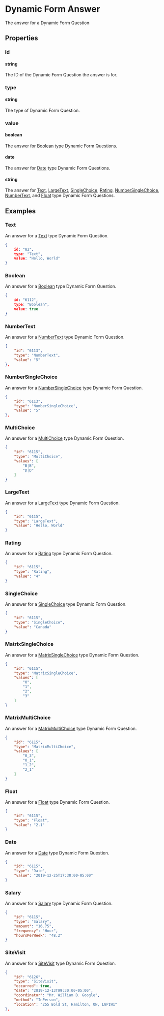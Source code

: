 # Dynamic Form Answer
The answer for a Dynamic Form Question

## Properties
### id
#### string  
The ID of the Dynamic Form Question the answer is for.
### type
#### string  
The type of Dynamic Form Question.
### value
#### boolean  
The answer for [Boolean](./df-question-types/#boolean) type Dynamic Form Questions.  
#### date
The answer for [Date](./df-question-types/#date) type Dynamic Form Questions.
#### string  
The answer for [Text](./df-question-types/#text), [LargeText](./df-question-types/#large-text), [SingleChoice](./df-question-types/#single-choice), [Rating](./df-question-types/#rating), [NumberSingleChoice](./df-question-types/#number-single-choice), [NumberText](./df-question-types/#number-text), and [Float](./df-question-types/#float) type Dynamic Form Questions. 

## Examples
### Text
An answer for a [Text](./df-question-types/#text) type Dynamic Form Question.
``` json
{
    id: "82",
    type: "Text",
    value: "Hello, World"
}
```

### Boolean
An answer for a [Boolean](./df-question-types/#boolean) type Dynamic Form Question.
``` json
{
    id: "6112",
    type: "Boolean",
    value: true
}
```

### NumberText
An answer for a [NumberText](./df-question-types/#number-text) type Dynamic Form Question.
``` json
{
    "id": "6113",
    "type": "NumberText",
    "value": "5"
},
```

### NumberSingleChoice
An answer for a [NumberSingleChoice](./df-question-types/#number-single-choice) type Dynamic Form Question.
``` json
{
    "id": "6113",
    "type": "NumberSingleChoice",
    "value": "5"
},
```

### MultiChoice
An answer for a [MultiChoice](./df-question-types/#multi-choice) type Dynamic Form Question.
``` json
{
    "id": "6115",
    "type": "MultiChoice",
    "values": [
        "B|B",
        "D|D"
    ]
}
```

### LargeText
An answer for a [LargeText](./df-question-types/#large-text) type Dynamic Form Question.
``` json
{
    "id": "6115",
    "type": "LargeText",
    "value": "Hello, World"
}
```

### Rating
An answer for a [Rating](./df-question-types/#rating) type Dynamic Form Question.
``` json
{
    "id": "6115",
    "type": "Rating",
    "value": "4"
}
```

### SingleChoice
An answer for a [SingleChoice](./df-question-types/#single-choice) type Dynamic Form Question.
``` json
{
    "id": "6115",
    "type": "SingleChoice",
    "value": "Canada"
}
```

### MatrixSingleChoice
An answer for a [MatrixSingleChoice](./df-question-types/#matrix-single-choice) type Dynamic Form Question.
``` json
{
    "id": "6115",
    "type": "MatrixSingleChoice",
    "values": [
        "0",
        "1",
        "2",
        "3"
    ]
}
```

### MatrixMultiChoice
An answer for a [MatrixMultiChoice](./df-question-types/#matrix-multi-choice) type Dynamic Form Question.
``` json
{
    "id": "6115",
    "type": "MatrixMultiChoice",
    "values": [
        "0_3",
        "0_1",
        "1_2",
        "2_1"
    ]
}
```

### Float
An answer for a [Float](./df-question-types/#float) type Dynamic Form Question.
``` json
{
    "id": "6115",
    "type": "Float",
    "value": "2.1"
}
```

### Date
An answer for a [Date](./df-question-types/#date) type Dynamic Form Question.
``` json
{
    "id": "6115",
    "type": "Date",
    "value": "2019-12-25T17:30:00-05:00"
}
```

### Salary
An answer for a [Salary](./df-question-types/#salary) type Dynamic Form Question.
``` json
{
    "id": "6115",
    "type": "Salary",
    "amount": "16.75",
    "frequency": "Hour",
    "hoursPerWeek": "48.2"
}
```

### SiteVisit
An answer for a [SiteVisit](./df-question-types/#site-visit) type Dynamic Form Question.
``` json
{
    "id": "6126",
    "type": "SiteVisit",
    "occurred": true,
    "date": "2019-12-13T09:30:00-05:00",
    "coordinator": "Mr. William B. Google",
    "method": "InPerson",
    "location": "255 Bold St, Hamilton, ON, L8P1W1"
},
```